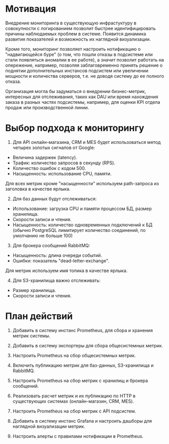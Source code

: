 # Мотивация

Внедрение мониторинга в существующую инфрастуктуру в совокупности с логированием позволит быстрее идентифицировать причины наблюдаемых проблем в системе. Появится динамика развития показателей и возможность их наглядной визуализации.

Кроме того, мониторинг позволяет настроить нотификацию о "надвигающейся буре" (о том, что пошли отказы в подсистеме или стали появляться аномалии в ее работе), а значит позволит работать на опережение, например, позволяя заблаговременно принять решение о поднятии дополнительных инстансов подсистем или увеличении мощности и количества серверов, т.е. не доводя систему до ее полного отказа.

Организация могла бы задуматься о внедрении бизнес-метрик, интересных для отслеживания, таких как DAU или время нахождения заказа в разных частях подсистемы, например, для оценки KPI отдела продаж или производственной линии.

# Выбор подхода к мониторингу

1. Для API онлайн-магазина, CRM и MES будет использоваться метод четырех золотых сигналов от Google:

- Величина задержек (latency).
- Трафик: количество запросов в секунду (RPS).
- Количество ошибок с кодом 500.
- Насыщенность: использование CPU, памяти.

Для всех метрик кроме "насыщенности" используем path-запроса из заголовка в качестве ярлыка.

2. Для баз данных будут отслеживаться:

- Использование: загрузка CPU и памяти процессом БД, размер хранилища.
- Скорости записи и чтения.
- Насыщенность: количество одновременных подключений к БД (обычно PostgreSQL лимитирует количество соединений, по умолчанию не больше 100)

3. Для брокера сообщений RabbitMQ:
 
- Насыщенность: длина очереди событий.
- Ошибки: показатель "dead-letter-exchange".

Для метрик используем имя топика в качестве ярлыка.

4. Для S3-хранилища важно отслеживать:

- Размер хранилища.
- Скорости записи и чтения.

# План действий

1. Добавить в систему инстанс Prometheus, для сбора и хранения метрик системы.

2. Добавить в систему экспортеры для сбора общесистемных метрик.

3. Настроить Prometheus на сбор общесистемных метрик.

4. Включить публикацию метрик для баз-данных, S3-хранилища и RabbitMQ.

5. Настроить Prometheus на сбор метрик с хранилищ и брокера сообщений.

6. Реализовать расчет метрик и их публикацию по HTTP в существующих системах (онлайн-магазин, CRM, MES).

7. Настроить Prometheus на сбор метрик с API подсистем.

8. Добавить в систему инстанс Grafana и настроить дашборы для наглядной визуализации метрик.

9. Настроить алерты с правилами нотификации в Prometheus.